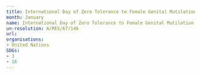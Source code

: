 ```yaml
---
title: International Day of Zero Tolerance to Female Genital Mutilation
month: January
name: International Day of Zero Tolerance to Female Genital Mutilation
un-resolution: A/RES/67/146
url: 
organisations:
- United Nations
SDGs:
- 3
- 16
---
```

